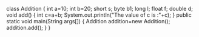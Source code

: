 class Addition
{
	int a=10;
	int b=20;
	short s;
	byte b1;
	long l;
	float f;
	double d;
	void add()
	{
		int c=a+b;
		System.out.println("The value of c is :"+c);
	}
  public static void main(String args[])
	{
	  Addition addition=new Addition();
	  addition.add();
	}
}
